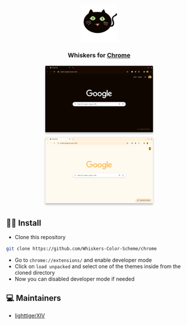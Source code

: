 <div align="center">

<img src="https://raw.githubusercontent.com/Whiskers-Color-Scheme/assets/main/logos/placeholder.png" width="100">

### Whiskers for [Chrome](https://www.google.com/chrome/)

<div>
    <img src="panther-preview.webp" width="300">
    <img src="tiger-preview.webp" width="300">
</div>
</div>

## 👷‍♂️ Install

- Clone this repository

```sh
git clone https://github.com/Whiskers-Color-Scheme/chrome
```

- Go to `chrome://extensions/` and enable developer mode
- Click on `load unpacked` and select one of the themes inside from the cloned directory
- Now you can disabled developer mode if needed

## 💻 Maintainers

- [lighttigerXIV](https://github.com/lighttigerxiv)